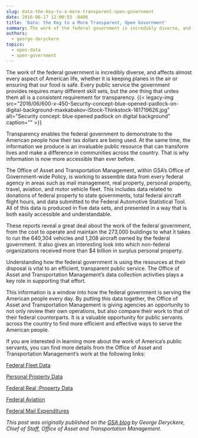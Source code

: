 ```yaml
---
slug: data-the-key-to-a-more-transparent-open-government
date: 2016-06-17 12:00:53 -0400
title: 'Data: the Key to a More Transparent, Open Government'
summary: The work of the federal government is incredibly diverse, and affects almost every aspect of American life, whether it is keeping planes in the air or ensuring that our food is safe. Every public service the government provides requires many different skill sets, but the one thing that unites them all is a consistent requirement
authors:
  - george-deryckere
topics:
  - open-data
  - open-government
---
```


The work of the federal government is incredibly diverse, and affects almost every aspect of American life, whether it is keeping planes in the air or ensuring that our food is safe. Every public service the government provides requires many different skill sets, but the one thing that unites them all is a consistent requirement for transparency. {{< legacy-img src="2016/06/600-x-450-Security-concept-blue-opened-padlock-on-digital-background-maxkabakov-iStock-Thinkstock-161719626.jpg" alt="Security concept: blue opened padlock on digital background" caption="" >}} 

Transparency enables the federal government to demonstrate to the American people how their tax dollars are being used. At the same time, the information we produce is an invaluable public resource that can transform lives and make a difference in communities across the country. That is why information is now more accessible than ever before.

The Office of Asset and Transportation Management, within GSA’s Office of Government-wide Policy, is working to assemble data from every federal agency in areas such as mail management, real property, personal property, travel, aviation, and motor vehicle fleet. This includes data related to donations of federal property to state governments, total federal aircraft flight hours, and data submitted to the Federal Automotive Statistical Tool. All of this data is produced in five data sets, and presented in a way that is both easily accessible and understandable.

These reports reveal a great deal about the work of the federal government, from the cost to operate and maintain the 273,000 buildings to what it takes to run the 640,304 vehicles and 1,208 aircraft owned  by the federal government. It also gives an interesting look into which non-federal organizations received more than $4 billion in surplus personal property.

Understanding how the federal government is using the resources at their disposal is vital to an efficient, transparent public service. The Office of Asset and Transportation Management’s data collection activities plays a key role in supporting that effort.

This information is a window into how the federal government is serving the American people every day. By putting this data together, the Office of Asset and Transportation Management is giving agencies an opportunity to not only review their own operations, but also compare their work to that of their federal counterparts. It is a valuable opportunity for public servants across the country to find more efficient and effective ways to serve the American people.

If you are interested in learning more about the work of America’s public servants, you can find more details from the Office of Asset and Transportation Management’s work at the following links:

[Federal Fleet Data](http://www.gsa.gov/portal/content/102943)
  
[Personal Property Data](http://www.gsa.gov/portal/content/103324)
  
[Federal Real :Property Data](http://www.gsa.gov/portal/content/102880)
  
[Federal Aviation](http://www.gsa.gov/portal/content/104076)
  
[Federal Mail Expenditures](http://www.gsa.gov/portal/content/235245)

_This post was originally published on the [GSA blog](http://gsablogs.gsa.gov/gsablog/) by George Deryckere, Chief of Staff, Office of Asset and Transportation Management._